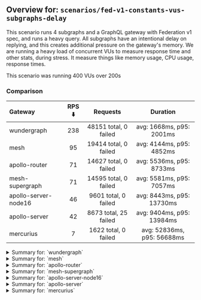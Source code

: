 ## Overview for: `scenarios/fed-v1-constants-vus-subgraphs-delay`


This scenario runs 4 subgraphs and a GraphQL gateway with Federation v1 spec, and runs a heavy query. All subgraphs have an intentional delay on replying, and this creates additional pressure on the gateway's memory. We are running a heavy load of concurrent VUs to measure response time and other stats, during stress. It measure things like memory usage, CPU usage, response times.


This scenario was running 400 VUs over 200s


### Comparison


| Gateway              | RPS ⬇️ |       Requests        |          Duration          |
| :------------------- | :----: | :-------------------: | :------------------------: |
| wundergraph          |  238   | 48151 total, 0 failed |  avg: 1668ms, p95: 2001ms  |
| mesh                 |   95   | 19414 total, 0 failed |  avg: 4144ms, p95: 4852ms  |
| apollo-router        |   71   | 14627 total, 0 failed |  avg: 5536ms, p95: 8733ms  |
| mesh-supergraph      |   71   | 14595 total, 0 failed |  avg: 5581ms, p95: 7057ms  |
| apollo-server-node16 |   46   | 9601 total, 0 failed  | avg: 8443ms, p95: 13730ms  |
| apollo-server        |   42   | 8673 total, 25 failed | avg: 9404ms, p95: 13984ms  |
| mercurius            |   7    | 1622 total, 0 failed  | avg: 52836ms, p95: 56688ms |



<details>
  <summary>Summary for: `wundergraph`</summary>

  **K6 Output**




```
     ✓ response code was 200
     ✓ no graphql errors
     ✓ valid response structure

     checks.........................: 100.00% ✓ 144453     ✗ 0    
     data_received..................: 240 MB  1.2 MB/s
     data_sent......................: 57 MB   283 kB/s
     http_req_blocked...............: avg=627.73µs min=1.1µs    med=2.4µs  max=155.3ms  p(90)=3.9µs   p(95)=4.8µs   
     http_req_connecting............: avg=617.96µs min=0s       med=0s     max=135.61ms p(90)=0s      p(95)=0s      
     http_req_duration..............: avg=1.66s    min=860.17ms med=1.66s  max=2.78s    p(90)=1.89s   p(95)=2s      
       { expected_response:true }...: avg=1.66s    min=860.17ms med=1.66s  max=2.78s    p(90)=1.89s   p(95)=2s      
   ✓ http_req_failed................: 0.00%   ✓ 0          ✗ 48151
     http_req_receiving.............: avg=862.6µs  min=16.29µs  med=38.3µs max=523.91ms p(90)=272.9µs p(95)=458.86µs
     http_req_sending...............: avg=650.54µs min=7.4µs    med=13.1µs max=489.59ms p(90)=32.9µs  p(95)=142.15µs
     http_req_tls_handshaking.......: avg=0s       min=0s       med=0s     max=0s       p(90)=0s      p(95)=0s      
     http_req_waiting...............: avg=1.66s    min=860ms    med=1.66s  max=2.77s    p(90)=1.89s   p(95)=1.99s   
     http_reqs......................: 48151   238.751707/s
     iteration_duration.............: avg=1.67s    min=861.05ms med=1.66s  max=2.83s    p(90)=1.89s   p(95)=2s      
     iterations.....................: 48151   238.751707/s
     vus............................: 296     min=296      max=400
     vus_max........................: 400     min=400      max=400
```


**Performance Overview**


<img src="https://imagedelivery.net/KYe9TScr4TldYHA48pczVg/a9731319-2299-459a-8ef9-e5915a5aef00/public" alt="Performance Overview" />


**HTTP Overview**


<img src="https://imagedelivery.net/KYe9TScr4TldYHA48pczVg/a77ce32d-48b4-4517-1938-29853d2fc400/public" alt="HTTP Overview" />


  </details>

<details>
  <summary>Summary for: `mesh`</summary>

  **K6 Output**




```
     ✓ response code was 200
     ✗ no graphql errors
      ↳  99% — ✓ 19412 / ✗ 2
     ✗ valid response structure
      ↳  99% — ✓ 19412 / ✗ 2

     checks.........................: 99.99% ✓ 58238     ✗ 4    
     data_received..................: 97 MB  480 kB/s
     data_sent......................: 23 MB  114 kB/s
     http_req_blocked...............: avg=757.03µs min=1.1µs  med=2.1µs   max=81.48ms p(90)=3.1µs  p(95)=4µs   
     http_req_connecting............: avg=742.85µs min=0s     med=0s      max=59.18ms p(90)=0s     p(95)=0s    
     http_req_duration..............: avg=4.14s    min=1.19s  med=4.05s   max=8.42s   p(90)=4.46s  p(95)=4.85s 
       { expected_response:true }...: avg=4.14s    min=1.19s  med=4.05s   max=8.42s   p(90)=4.46s  p(95)=4.85s 
   ✓ http_req_failed................: 0.00%  ✓ 0         ✗ 19414
     http_req_receiving.............: avg=128.19µs min=17.7µs med=41.09µs max=53.83ms p(90)=63.8µs p(95)=72.9µs
     http_req_sending...............: avg=133.18µs min=6.4µs  med=12.7µs  max=85.96ms p(90)=25.9µs p(95)=29.7µs
     http_req_tls_handshaking.......: avg=0s       min=0s     med=0s      max=0s      p(90)=0s     p(95)=0s    
     http_req_waiting...............: avg=4.14s    min=1.19s  med=4.05s   max=8.42s   p(90)=4.46s  p(95)=4.85s 
     http_reqs......................: 19414  95.939569/s
     iteration_duration.............: avg=4.14s    min=1.19s  med=4.05s   max=8.45s   p(90)=4.46s  p(95)=4.85s 
     iterations.....................: 19414  95.939569/s
     vus............................: 187    min=187     max=400
     vus_max........................: 400    min=400     max=400
```


**Performance Overview**


<img src="https://imagedelivery.net/KYe9TScr4TldYHA48pczVg/2c4ebc3a-bb66-4517-3ee5-6c3c4cb78300/public" alt="Performance Overview" />


**HTTP Overview**


<img src="https://imagedelivery.net/KYe9TScr4TldYHA48pczVg/9f2430c0-2967-483a-29d7-97aea2308300/public" alt="HTTP Overview" />


  </details>

<details>
  <summary>Summary for: `apollo-router`</summary>

  **K6 Output**




```
     ✓ response code was 200
     ✗ no graphql errors
      ↳  99% — ✓ 14574 / ✗ 53
     ✗ valid response structure
      ↳  99% — ✓ 14574 / ✗ 53

     checks.........................: 99.75% ✓ 43775     ✗ 106  
     data_received..................: 73 MB  356 kB/s
     data_sent......................: 17 MB  85 kB/s
     http_req_blocked...............: avg=749.71µs min=1.5µs med=2.9µs  max=135.82ms p(90)=4.59µs  p(95)=22.2µs 
     http_req_connecting............: avg=721.91µs min=0s    med=0s     max=104.85ms p(90)=0s      p(95)=0s     
     http_req_duration..............: avg=5.53s    min=1.68s med=5.29s  max=12.47s   p(90)=6.97s   p(95)=8.73s  
       { expected_response:true }...: avg=5.53s    min=1.68s med=5.29s  max=12.47s   p(90)=6.97s   p(95)=8.73s  
   ✓ http_req_failed................: 0.00%  ✓ 0         ✗ 14627
     http_req_receiving.............: avg=96.41µs  min=21µs  med=59µs   max=18.18ms  p(90)=105.2µs p(95)=139.7µs
     http_req_sending...............: avg=246.86µs min=8.8µs med=16.7µs max=278ms    p(90)=42.4µs  p(95)=109.2µs
     http_req_tls_handshaking.......: avg=0s       min=0s    med=0s     max=0s       p(90)=0s      p(95)=0s     
     http_req_waiting...............: avg=5.53s    min=1.68s med=5.29s  max=12.46s   p(90)=6.97s   p(95)=8.73s  
     http_reqs......................: 14627  71.491001/s
     iteration_duration.............: avg=5.53s    min=1.68s med=5.29s  max=12.49s   p(90)=6.97s   p(95)=8.74s  
     iterations.....................: 14627  71.491001/s
     vus............................: 25     min=25      max=400
     vus_max........................: 400    min=400     max=400
```


**Performance Overview**


<img src="https://imagedelivery.net/KYe9TScr4TldYHA48pczVg/7070db7d-7187-4289-3233-3e8ad1b41c00/public" alt="Performance Overview" />


**HTTP Overview**


<img src="https://imagedelivery.net/KYe9TScr4TldYHA48pczVg/a5e9d3f9-517d-460c-e2ea-f90138bb0d00/public" alt="HTTP Overview" />


  </details>

<details>
  <summary>Summary for: `mesh-supergraph`</summary>

  **K6 Output**




```
     ✓ response code was 200
     ✗ no graphql errors
      ↳  99% — ✓ 14511 / ✗ 84
     ✗ valid response structure
      ↳  0% — ✓ 0 / ✗ 14595

     checks.........................: 66.47% ✓ 29106     ✗ 14679
     data_received..................: 74 MB  360 kB/s
     data_sent......................: 17 MB  85 kB/s
     http_req_blocked...............: avg=3.6ms  min=1.5µs   med=2.6µs   max=313.24ms p(90)=3.9µs   p(95)=19.39µs 
     http_req_connecting............: avg=3.56ms min=0s      med=0s      max=307.08ms p(90)=0s      p(95)=0s      
     http_req_duration..............: avg=5.58s  min=4s      med=5.37s   max=12.54s   p(90)=6.11s   p(95)=7.05s   
       { expected_response:true }...: avg=5.58s  min=4s      med=5.37s   max=12.54s   p(90)=6.11s   p(95)=7.05s   
   ✓ http_req_failed................: 0.00%  ✓ 0         ✗ 14595
     http_req_receiving.............: avg=65µs   min=24.99µs med=51.09µs max=14.52ms  p(90)=90.19µs p(95)=107.52µs
     http_req_sending...............: avg=2.13ms min=9.4µs   med=15.1µs  max=254.71ms p(90)=38.69µs p(95)=58.8µs  
     http_req_tls_handshaking.......: avg=0s     min=0s      med=0s      max=0s       p(90)=0s      p(95)=0s      
     http_req_waiting...............: avg=5.57s  min=4s      med=5.37s   max=12.49s   p(90)=6.11s   p(95)=7.05s   
     http_reqs......................: 14595  71.345166/s
     iteration_duration.............: avg=5.58s  min=4s      med=5.37s   max=12.75s   p(90)=6.11s   p(95)=7.05s   
     iterations.....................: 14595  71.345166/s
     vus............................: 257    min=257     max=400
     vus_max........................: 400    min=400     max=400
```


**Performance Overview**


<img src="https://imagedelivery.net/KYe9TScr4TldYHA48pczVg/fa9ce721-a739-4ff5-e964-183057c1da00/public" alt="Performance Overview" />


**HTTP Overview**


<img src="https://imagedelivery.net/KYe9TScr4TldYHA48pczVg/31a73eae-529a-4c18-c827-df1d95646c00/public" alt="HTTP Overview" />


  </details>

<details>
  <summary>Summary for: `apollo-server-node16`</summary>

  **K6 Output**




```
     ✓ response code was 200
     ✗ no graphql errors
      ↳  73% — ✓ 7078 / ✗ 2523
     ✗ valid response structure
      ↳  73% — ✓ 7078 / ✗ 2523

     checks.........................: 82.48% ✓ 23757     ✗ 5046 
     data_received..................: 45 MB  222 kB/s
     data_sent......................: 11 MB  56 kB/s
     http_req_blocked...............: avg=4.35ms  min=1.4µs  med=2.8µs  max=236.63ms p(90)=4.59µs p(95)=19.2µs  
     http_req_connecting............: avg=4.28ms  min=0s     med=0s     max=217.31ms p(90)=0s     p(95)=0s      
     http_req_duration..............: avg=8.44s   min=1.47s  med=8.26s  max=16.86s   p(90)=12.36s p(95)=13.72s  
       { expected_response:true }...: avg=8.44s   min=1.47s  med=8.26s  max=16.86s   p(90)=12.36s p(95)=13.72s  
   ✓ http_req_failed................: 0.00%  ✓ 0         ✗ 9601 
     http_req_receiving.............: avg=80.98µs min=26.2µs med=62.1µs max=32.5ms   p(90)=87.3µs p(95)=100.4µs 
     http_req_sending...............: avg=1.35ms  min=8.1µs  med=15.6µs max=198.18ms p(90)=33.4µs p(95)=297.72µs
     http_req_tls_handshaking.......: avg=0s      min=0s     med=0s     max=0s       p(90)=0s     p(95)=0s      
     http_req_waiting...............: avg=8.44s   min=1.47s  med=8.26s  max=16.86s   p(90)=12.36s p(95)=13.71s  
     http_reqs......................: 9601   46.887282/s
     iteration_duration.............: avg=8.44s   min=1.47s  med=8.26s  max=16.86s   p(90)=12.4s  p(95)=13.76s  
     iterations.....................: 9601   46.887282/s
     vus............................: 21     min=21      max=400
     vus_max........................: 400    min=400     max=400
```


**Performance Overview**


<img src="https://imagedelivery.net/KYe9TScr4TldYHA48pczVg/9bb048ad-13a7-45d1-a854-2a5053eb2800/public" alt="Performance Overview" />


**HTTP Overview**


<img src="https://imagedelivery.net/KYe9TScr4TldYHA48pczVg/7e2e61df-cb01-416e-656d-0b7594f96e00/public" alt="HTTP Overview" />


  </details>

<details>
  <summary>Summary for: `apollo-server`</summary>

  **K6 Output**




```
     ✗ response code was 200
      ↳  99% — ✓ 8648 / ✗ 25
     ✗ no graphql errors
      ↳  68% — ✓ 5950 / ✗ 2723
     ✗ valid response structure
      ↳  68% — ✓ 5950 / ✗ 2698

     checks.........................: 79.04% ✓ 20548     ✗ 5446 
     data_received..................: 41 MB  198 kB/s
     data_sent......................: 10 MB  50 kB/s
     http_req_blocked...............: avg=2.31ms   min=1.5µs med=2.8µs  max=126.21ms p(90)=5µs      p(95)=213.28µs
     http_req_connecting............: avg=2.26ms   min=0s    med=0s     max=126.15ms p(90)=0s       p(95)=0s      
     http_req_duration..............: avg=9.4s     min=1.23s med=8.95s  max=1m0s     p(90)=13.06s   p(95)=13.98s  
       { expected_response:true }...: avg=9.25s    min=1.23s med=8.93s  max=59.2s    p(90)=13.01s   p(95)=13.94s  
   ✓ http_req_failed................: 0.28%  ✓ 25        ✗ 8648 
     http_req_receiving.............: avg=86.71µs  min=0s    med=65.1µs max=14.8ms   p(90)=101.98µs p(95)=122.94µs
     http_req_sending...............: avg=322.09µs min=9.8µs med=17.4µs max=55.3ms   p(90)=48.5µs   p(95)=681.86µs
     http_req_tls_handshaking.......: avg=0s       min=0s    med=0s     max=0s       p(90)=0s       p(95)=0s      
     http_req_waiting...............: avg=9.4s     min=1.23s med=8.95s  max=1m0s     p(90)=13.05s   p(95)=13.98s  
     http_reqs......................: 8673   42.122108/s
     iteration_duration.............: avg=9.4s     min=1.23s med=8.95s  max=1m0s     p(90)=13.1s    p(95)=13.99s  
     iterations.....................: 8673   42.122108/s
     vus............................: 87     min=87      max=400
     vus_max........................: 400    min=400     max=400
```


**Performance Overview**


<img src="https://imagedelivery.net/KYe9TScr4TldYHA48pczVg/7977dfb6-4b6f-4b21-5251-9258d1e8b300/public" alt="Performance Overview" />


**HTTP Overview**


<img src="https://imagedelivery.net/KYe9TScr4TldYHA48pczVg/af19821e-3f09-4649-f180-c7eca9320800/public" alt="HTTP Overview" />


  </details>

<details>
  <summary>Summary for: `mercurius`</summary>

  **K6 Output**




```
     ✓ response code was 200
     ✓ no graphql errors
     ✓ valid response structure

     checks.........................: 100.00% ✓ 4866     ✗ 0    
     data_received..................: 8.2 MB  36 kB/s
     data_sent......................: 1.9 MB  8.4 kB/s
     http_req_blocked...............: avg=6.42ms   min=1.7µs  med=3.1µs  max=63.81ms p(90)=31.35ms p(95)=39.71ms
     http_req_connecting............: avg=6.34ms   min=0s     med=0s     max=63.76ms p(90)=31.04ms p(95)=38.93ms
     http_req_duration..............: avg=52.83s   min=29.96s med=56.29s max=56.85s  p(90)=56.64s  p(95)=56.68s 
       { expected_response:true }...: avg=52.83s   min=29.96s med=56.29s max=56.85s  p(90)=56.64s  p(95)=56.68s 
   ✓ http_req_failed................: 0.00%   ✓ 0        ✗ 1622 
     http_req_receiving.............: avg=74.09µs  min=25.1µs med=68.8µs max=712.7µs p(90)=95.49µs p(95)=106.3µs
     http_req_sending...............: avg=702.74µs min=9.4µs  med=21.9µs max=10.6ms  p(90)=2.56ms  p(95)=3.21ms 
     http_req_tls_handshaking.......: avg=0s       min=0s     med=0s     max=0s      p(90)=0s      p(95)=0s     
     http_req_waiting...............: avg=52.83s   min=29.96s med=56.29s max=56.85s  p(90)=56.64s  p(95)=56.68s 
     http_reqs......................: 1622    7.053465/s
     iteration_duration.............: avg=52.84s   min=29.96s med=56.29s max=56.85s  p(90)=56.64s  p(95)=56.68s 
     iterations.....................: 1622    7.053465/s
     vus............................: 5       min=5      max=400
     vus_max........................: 400     min=400    max=400
```


**Performance Overview**


<img src="https://imagedelivery.net/KYe9TScr4TldYHA48pczVg/aadc207c-92b8-4920-3276-5cc7aee04700/public" alt="Performance Overview" />


**HTTP Overview**


<img src="https://imagedelivery.net/KYe9TScr4TldYHA48pczVg/a44644bc-6869-4fbb-e43a-2299aa85e100/public" alt="HTTP Overview" />


  </details>